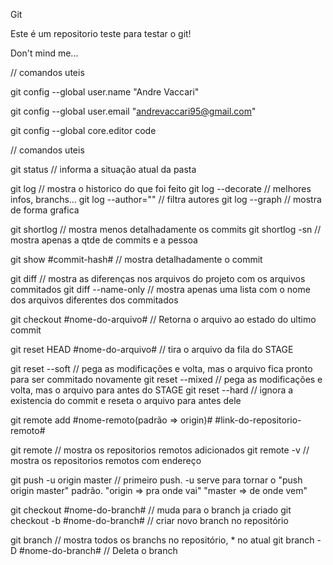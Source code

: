 Git

Este é um repositorio teste para testar o git!

Don't mind me...

// comandos uteis

git config --global user.name "Andre Vaccari"

git config --global user.email "andrevaccari95@gmail.com"

git config --global core.editor code

// comandos uteis

git status // informa a situação atual da pasta

git log // mostra o historico do que foi feito
git log --decorate // melhores infos, branchs...
git log --author="" // filtra autores
git log --graph // mostra de forma grafica

git shortlog // mostra menos detalhadamente os commits
git shortlog -sn // mostra apenas a qtde de commits e a pessoa

git show #commit-hash# // mostra detalhadamente o commit

git diff // mostra as diferenças nos arquivos do projeto com os arquivos commitados
git diff --name-only // mostra apenas uma lista com o nome dos arquivos diferentes dos commitados

git checkout #nome-do-arquivo# // Retorna o arquivo ao estado do ultimo commit

git reset HEAD #nome-do-arquivo# // tira o arquivo da fila do STAGE

git reset --soft // pega as modificações e volta, mas o arquivo fica pronto para ser commitado novamente
git reset --mixed // pega as modificações e volta, mas o arquivo para antes do STAGE
git reset --hard // ignora a existencia do commit e reseta o arquivo para antes dele

git remote add #nome-remoto(padrão => origin)# #link-do-repositorio-remoto#

git remote // mostra os repositorios remotos adicionados
git remote -v // mostra os repositorios remotos com endereço

git push -u origin master // primeiro push. -u serve para tornar o "push origin master" padrão. "origin => pra onde vai" "master => de onde vem"

git checkout #nome-do-branch# // muda para o branch ja criado
git checkout -b #nome-do-branch# // criar novo branch no repositório

git branch // mostra todos os branchs no repositório, * no atual
git branch -D #nome-do-branch# // Deleta o branch